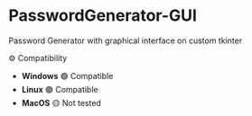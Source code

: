 # PasswordGenerator-GUI
Password Generator with graphical interface on custom tkinter

⚙️ Compatibility 
- **Windows** 🟢 Compatible
- **Linux** 🟢 Compatible
- **MacOS** 🟡 Not tested
